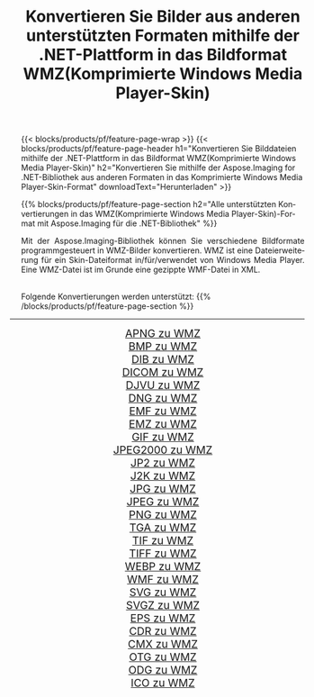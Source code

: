 ﻿---
title: Konvertieren Sie Bilder aus anderen unterstützten Formaten mithilfe der .NET-Plattform in das Bildformat WMZ(Komprimierte Windows Media Player-Skin) 
weight: 3920
url: /de/net/conversion/to/wmz 
lang: de
langdirlevel: 2
locales: zh-hans,ja,it,ru,de,es,fr,nl,id,lt,pl,pt,vi,tr,ko,zh-hant,ar,hi,th,sv,cs,uk,he
description: Mit Aspose.Imaging für die .NET-Bibliothek ist es einfach, von anderen unterstützten Bildformaten in WMZ(Komprimierte Windows Media Player-Skin) zu konvertieren
---

{{< blocks/products/pf/feature-page-wrap >}}
{{< blocks/products/pf/feature-page-header h1="Konvertieren Sie Bilddateien mithilfe der .NET-Plattform in das Bildformat WMZ(Komprimierte Windows Media Player-Skin)" h2="Konvertieren Sie mithilfe der Aspose.Imaging for .NET-Bibliothek aus anderen Formaten in das Komprimierte Windows Media Player-Skin-Format" downloadText="Herunterladen" >}}


{{% blocks/products/pf/feature-page-section  h2="Alle unterstützten Konvertierungen in das WMZ(Komprimierte Windows Media Player-Skin)-Format mit Aspose.Imaging für die .NET-Bibliothek" %}}
<p align=justify>Mit der Aspose.Imaging-Bibliothek können Sie verschiedene Bildformate programmgesteuert in WMZ-Bilder konvertieren. WMZ ist eine Dateierweiterung für ein Skin-Dateiformat in/für/verwendet von Windows Media Player. Eine WMZ-Datei ist im Grunde eine gezippte WMF-Datei in XML.</p>
<br/>
Folgende Konvertierungen werden unterstützt:
{{% /blocks/products/pf/feature-page-section %}}
<div class="container-fluid productfamilypage bg-gray">
    <div class="convertypes bg-gray agp-content section">
        <div class="container">
		<hr style="margin-left:-20px;"/>
		<div class="row other-converters" style="gap: 10px;font-size: 19px;text-align:center;">
		    <div class='col-md-2 other-converter remove-lp remove-rp'><a href="/imaging/de/net/conversion/apng-to-wmz" style="padding:15px;">APNG zu WMZ</a></div>
<div class='col-md-2 other-converter remove-lp remove-rp'><a href="/imaging/de/net/conversion/bmp-to-wmz" style="padding:15px;">BMP zu WMZ</a></div>
<div class='col-md-2 other-converter remove-lp remove-rp'><a href="/imaging/de/net/conversion/dib-to-wmz" style="padding:15px;">DIB zu WMZ</a></div>
<div class='col-md-2 other-converter remove-lp remove-rp'><a href="/imaging/de/net/conversion/dicom-to-wmz" style="padding:15px;">DICOM zu WMZ</a></div>
<div class='col-md-2 other-converter remove-lp remove-rp'><a href="/imaging/de/net/conversion/djvu-to-wmz" style="padding:15px;">DJVU zu WMZ</a></div>
<div class='col-md-2 other-converter remove-lp remove-rp'><a href="/imaging/de/net/conversion/dng-to-wmz" style="padding:15px;">DNG zu WMZ</a></div>
<div class='col-md-2 other-converter remove-lp remove-rp'><a href="/imaging/de/net/conversion/emf-to-wmz" style="padding:15px;">EMF zu WMZ</a></div>
<div class='col-md-2 other-converter remove-lp remove-rp'><a href="/imaging/de/net/conversion/emz-to-wmz" style="padding:15px;">EMZ zu WMZ</a></div>
<div class='col-md-2 other-converter remove-lp remove-rp'><a href="/imaging/de/net/conversion/gif-to-wmz" style="padding:15px;">GIF zu WMZ</a></div>
<div class='col-md-2 other-converter remove-lp remove-rp'><a href="/imaging/de/net/conversion/jpeg2000-to-wmz" style="padding:15px;">JPEG2000 zu WMZ</a></div>
<div class='col-md-2 other-converter remove-lp remove-rp'><a href="/imaging/de/net/conversion/jp2-to-wmz" style="padding:15px;">JP2 zu WMZ</a></div>
<div class='col-md-2 other-converter remove-lp remove-rp'><a href="/imaging/de/net/conversion/j2k-to-wmz" style="padding:15px;">J2K zu WMZ</a></div>
<div class='col-md-2 other-converter remove-lp remove-rp'><a href="/imaging/de/net/conversion/jpg-to-wmz" style="padding:15px;">JPG zu WMZ</a></div>
<div class='col-md-2 other-converter remove-lp remove-rp'><a href="/imaging/de/net/conversion/jpeg-to-wmz" style="padding:15px;">JPEG zu WMZ</a></div>
<div class='col-md-2 other-converter remove-lp remove-rp'><a href="/imaging/de/net/conversion/png-to-wmz" style="padding:15px;">PNG zu WMZ</a></div>
<div class='col-md-2 other-converter remove-lp remove-rp'><a href="/imaging/de/net/conversion/tga-to-wmz" style="padding:15px;">TGA zu WMZ</a></div>
<div class='col-md-2 other-converter remove-lp remove-rp'><a href="/imaging/de/net/conversion/tif-to-wmz" style="padding:15px;">TIF zu WMZ</a></div>
<div class='col-md-2 other-converter remove-lp remove-rp'><a href="/imaging/de/net/conversion/tiff-to-wmz" style="padding:15px;">TIFF zu WMZ</a></div>
<div class='col-md-2 other-converter remove-lp remove-rp'><a href="/imaging/de/net/conversion/webp-to-wmz" style="padding:15px;">WEBP zu WMZ</a></div>
<div class='col-md-2 other-converter remove-lp remove-rp'><a href="/imaging/de/net/conversion/wmf-to-wmz" style="padding:15px;">WMF zu WMZ</a></div>
<div class='col-md-2 other-converter remove-lp remove-rp'><a href="/imaging/de/net/conversion/svg-to-wmz" style="padding:15px;">SVG zu WMZ</a></div>
<div class='col-md-2 other-converter remove-lp remove-rp'><a href="/imaging/de/net/conversion/svgz-to-wmz" style="padding:15px;">SVGZ zu WMZ</a></div>
<div class='col-md-2 other-converter remove-lp remove-rp'><a href="/imaging/de/net/conversion/eps-to-wmz" style="padding:15px;">EPS zu WMZ</a></div>
<div class='col-md-2 other-converter remove-lp remove-rp'><a href="/imaging/de/net/conversion/cdr-to-wmz" style="padding:15px;">CDR zu WMZ</a></div>
<div class='col-md-2 other-converter remove-lp remove-rp'><a href="/imaging/de/net/conversion/cmx-to-wmz" style="padding:15px;">CMX zu WMZ</a></div>
<div class='col-md-2 other-converter remove-lp remove-rp'><a href="/imaging/de/net/conversion/otg-to-wmz" style="padding:15px;">OTG zu WMZ</a></div>
<div class='col-md-2 other-converter remove-lp remove-rp'><a href="/imaging/de/net/conversion/odg-to-wmz" style="padding:15px;">ODG zu WMZ</a></div>
<div class='col-md-2 other-converter remove-lp remove-rp'><a href="/imaging/de/net/conversion/ico-to-wmz" style="padding:15px;">ICO zu WMZ</a></div>
                </div>
        </div>
    </div>
</div>
<br/>

